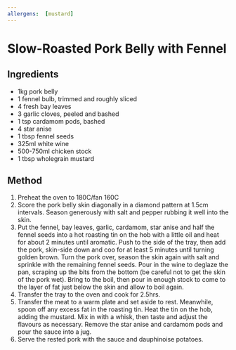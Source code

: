 ```yaml
---
allergens:  [mustard]
---
```


# Slow-Roasted Pork Belly with Fennel

## Ingredients

* 1kg pork belly
* 1 fennel bulb, trimmed and roughly sliced
* 4 fresh bay leaves
* 3 garlic cloves, peeled and bashed
* 1 tsp cardamom pods, bashed
* 4 star anise
* 1 tbsp fennel seeds
* 325ml white wine
* 500-750ml chicken stock
* 1 tbsp wholegrain mustard

## Method

1. Preheat the oven to 180C/fan 160C
2. Score the pork belly skin diagonally in a diamond pattern at 1.5cm intervals. Season generously with salt and pepper rubbing it well into the skin.
3. Put the fennel, bay leaves, garlic, cardamom, star anise and half the fennel seeds into a hot roasting tin on the hob with a little oil and heat for about 2 minutes until aromatic. Push to the side of the tray, then add the pork, skin-side down and coo for at least 5 minutes until turning golden brown. Turn the pork over, season the skin again with salt and sprinkle with the remaining fennel seeds. Pour in the wine to deglaze the pan, scraping up the bits from the bottom (be careful not to get the skin of the pork wet). Bring to the boil, then pour in enough stock to come to the layer of fat just below the skin and allow to boil again.
4. Transfer the tray to the oven and cook for 2.5hrs.
5. Transfer the meat to a warm plate and set aside to rest. Meanwhile, spoon off any excess fat in the roasting tin. Heat the tin on the hob, adding the mustard. Mix in with a whisk, then taste and adjust the flavours as necessary. Remove the star anise and cardamom pods and pour the sauce into a jug.
6. Serve the rested pork with the sauce and dauphinoise potatoes.

